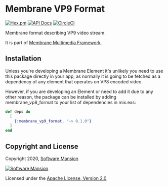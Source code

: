 # Membrane VP9 Format

[![Hex.pm](https://img.shields.io/hexpm/v/membrane_vp9_format.svg)](https://hex.pm/packages/membrane_vp9_format)
[![API Docs](https://img.shields.io/badge/api-docs-yellow.svg?style=flat)](https://hexdocs.pm/membrane_vp9_format)
[![CircleCI](https://circleci.com/gh/membraneframework/membrane_vp9_format.svg?style=svg)](https://circleci.com/gh/membraneframework/membrane_vp9_format)

Membrane format describing VP9 video stream.

It is part of [Membrane Multimedia Framework](https://membraneframework.org).

## Installation
Unless you're developing a Membrane Element it's unlikely you need to use this package directly in your app, as normally it is going to be fetched as a dependency of any element that operates on VP8 encoded video.
 
However, if you are developing an Element or need to add it due to any other reason, the package can be installed by adding membrane_vp8_format to your list of dependencies in mix.exs:

```elixir
def deps do
  [
    {:membrane_vp9_format, "~> 0.1.0"}
  ]
end
```

## Copyright and License

Copyright 2020, [Software Mansion](https://swmansion.com/?utm_source=git&utm_medium=readme&utm_campaign=membrane_vp9_format)

[![Software Mansion](https://logo.swmansion.com/logo?color=white&variant=desktop&width=200&tag=membrane-github)](https://swmansion.com/?utm_source=git&utm_medium=readme&utm_campaign=membrane_vp9_format)

Licensed under the [Apache License, Version 2.0](LICENSE)

